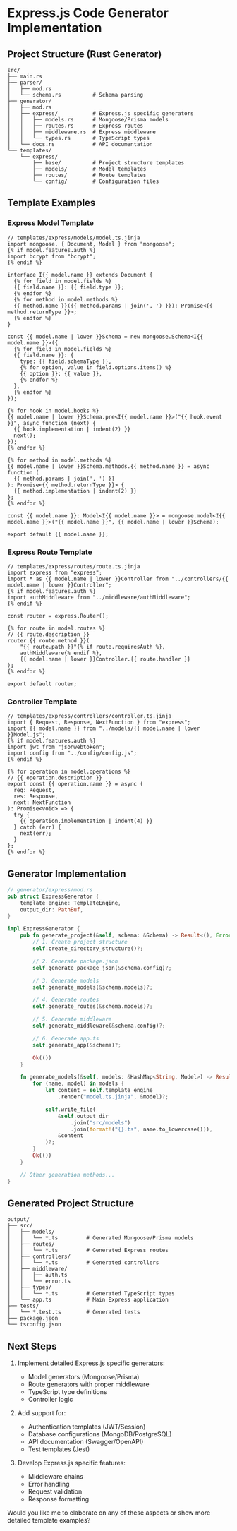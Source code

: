 # Express.js Code Generator Implementation

## Project Structure (Rust Generator)

```
src/
├── main.rs
├── parser/
│   ├── mod.rs
│   └── schema.rs          # Schema parsing
├── generator/
│   ├── mod.rs
│   ├── express/           # Express.js specific generators
│   │   ├── models.rs      # Mongoose/Prisma models
│   │   ├── routes.rs      # Express routes
│   │   ├── middleware.rs  # Express middleware
│   │   └── types.rs       # TypeScript types
│   └── docs.rs            # API documentation
└── templates/
    └── express/
        ├── base/          # Project structure templates
        ├── models/        # Model templates
        ├── routes/        # Route templates
        └── config/        # Configuration files
```

## Template Examples

### Express Model Template

```jinja
// templates/express/models/model.ts.jinja
import mongoose, { Document, Model } from "mongoose";
{% if model.features.auth %}
import bcrypt from "bcrypt";
{% endif %}

interface I{{ model.name }} extends Document {
  {% for field in model.fields %}
  {{ field.name }}: {{ field.type }};
  {% endfor %}
  {% for method in model.methods %}
  {{ method.name }}({{ method.params | join(', ') }}): Promise<{{ method.returnType }}>;
  {% endfor %}
}

const {{ model.name | lower }}Schema = new mongoose.Schema<I{{ model.name }}>({
  {% for field in model.fields %}
  {{ field.name }}: {
    type: {{ field.schemaType }},
    {% for option, value in field.options.items() %}
    {{ option }}: {{ value }},
    {% endfor %}
  },
  {% endfor %}
});

{% for hook in model.hooks %}
{{ model.name | lower }}Schema.pre<I{{ model.name }}>("{{ hook.event }}", async function (next) {
  {{ hook.implementation | indent(2) }}
  next();
});
{% endfor %}

{% for method in model.methods %}
{{ model.name | lower }}Schema.methods.{{ method.name }} = async function (
  {{ method.params | join(', ') }}
): Promise<{{ method.returnType }}> {
  {{ method.implementation | indent(2) }}
};
{% endfor %}

const {{ model.name }}: Model<I{{ model.name }}> = mongoose.model<I{{ model.name }}>("{{ model.name }}", {{ model.name | lower }}Schema);

export default {{ model.name }};
```

### Express Route Template

```jinja
// templates/express/routes/route.ts.jinja
import express from "express";
import * as {{ model.name | lower }}Controller from "../controllers/{{ model.name | lower }}Controller";
{% if model.features.auth %}
import authMiddleware from "../middleware/authMiddleware";
{% endif %}

const router = express.Router();

{% for route in model.routes %}
// {{ route.description }}
router.{{ route.method }}(
    "{{ route.path }}"{% if route.requiresAuth %},
    authMiddleware{% endif %},
    {{ model.name | lower }}Controller.{{ route.handler }}
);
{% endfor %}

export default router;
```

### Controller Template

```jinja
// templates/express/controllers/controller.ts.jinja
import { Request, Response, NextFunction } from "express";
import {{ model.name }} from "../models/{{ model.name | lower }}Model.js";
{% if model.features.auth %}
import jwt from "jsonwebtoken";
import config from "../config/config.js";
{% endif %}

{% for operation in model.operations %}
// {{ operation.description }}
export const {{ operation.name }} = async (
  req: Request,
  res: Response,
  next: NextFunction
): Promise<void> => {
  try {
    {{ operation.implementation | indent(4) }}
  } catch (err) {
    next(err);
  }
};
{% endfor %}
```

## Generator Implementation

```rust
// generator/express/mod.rs
pub struct ExpressGenerator {
    template_engine: TemplateEngine,
    output_dir: PathBuf,
}

impl ExpressGenerator {
    pub fn generate_project(&self, schema: &Schema) -> Result<(), Error> {
        // 1. Create project structure
        self.create_directory_structure()?;

        // 2. Generate package.json
        self.generate_package_json(&schema.config)?;

        // 3. Generate models
        self.generate_models(&schema.models)?;

        // 4. Generate routes
        self.generate_routes(&schema.models)?;

        // 5. Generate middleware
        self.generate_middleware(&schema.config)?;

        // 6. Generate app.ts
        self.generate_app(&schema)?;

        Ok(())
    }

    fn generate_models(&self, models: &HashMap<String, Model>) -> Result<(), Error> {
        for (name, model) in models {
            let content = self.template_engine
                .render("model.ts.jinja", &model)?;

            self.write_file(
                &self.output_dir
                    .join("src/models")
                    .join(format!("{}.ts", name.to_lowercase())),
                &content
            )?;
        }
        Ok(())
    }

    // Other generation methods...
}
```

## Generated Project Structure

```
output/
├── src/
│   ├── models/
│   │   └── *.ts         # Generated Mongoose/Prisma models
│   ├── routes/
│   │   └── *.ts         # Generated Express routes
│   ├── controllers/
│   │   └── *.ts         # Generated controllers
│   ├── middleware/
│   │   ├── auth.ts
│   │   └── error.ts
│   ├── types/
│   │   └── *.ts         # Generated TypeScript types
│   └── app.ts           # Main Express application
├── tests/
│   └── *.test.ts        # Generated tests
├── package.json
└── tsconfig.json
```

## Next Steps

1. Implement detailed Express.js specific generators:

   - Model generators (Mongoose/Prisma)
   - Route generators with proper middleware
   - TypeScript type definitions
   - Controller logic

2. Add support for:

   - Authentication templates (JWT/Session)
   - Database configurations (MongoDB/PostgreSQL)
   - API documentation (Swagger/OpenAPI)
   - Test templates (Jest)

3. Develop Express.js specific features:
   - Middleware chains
   - Error handling
   - Request validation
   - Response formatting

Would you like me to elaborate on any of these aspects or show more detailed template examples?
